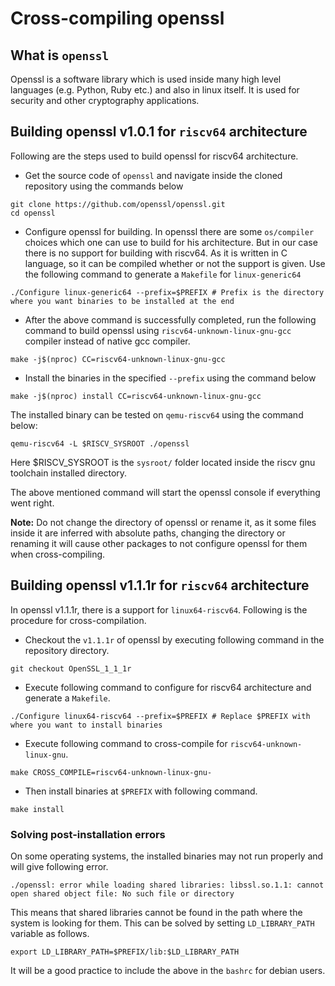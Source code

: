 # Cross-compiling openssl

## What is `openssl`  

Openssl is a software library which is used inside many high level languages (e.g. Python, Ruby etc.) and also in linux itself. It is used for security and other cryptography applications.  

## Building openssl v1.0.1 for `riscv64` architecture

Following are the steps used to build openssl for riscv64 architecture.  

- Get the source code of `openssl` and navigate inside the cloned repository using the commands below

```shell
git clone https://github.com/openssl/openssl.git
cd openssl
```

- Configure openssl for building. In openssl there are some `os/compiler` choices which one can use to build for his architecture. But in our case there is no support for building with riscv64. As it is written in C language, so it can be compiled whether or not the support is given. Use the following command to generate a `Makefile` for `linux-generic64`

```shell
./Configure linux-generic64 --prefix=$PREFIX # Prefix is the directory where you want binaries to be installed at the end
```

- After the above command is successfully completed, run the following command to build openssl using `riscv64-unknown-linux-gnu-gcc` compiler instead of native gcc compiler.

```shell
make -j$(nproc) CC=riscv64-unknown-linux-gnu-gcc
```

- Install the binaries in the specified `--prefix` using the command below

```shell
make -j$(nproc) install CC=riscv64-unknown-linux-gnu-gcc
```

The installed binary can be tested on `qemu-riscv64` using the command below:

```shell
qemu-riscv64 -L $RISCV_SYSROOT ./openssl
```

Here $RISCV_SYSROOT is the `sysroot/` folder located inside the riscv gnu toolchain installed directory.

The above mentioned command will start the openssl console if everything went right.  

**Note:** Do not change the directory of openssl or rename it, as it some files inside it are inferred with absolute paths, changing the directory or renaming it will cause other packages to not configure openssl for them when cross-compiling.  

## Building openssl v1.1.1r for `riscv64` architecture  

In openssl v1.1.1r, there is a support for `linux64-riscv64`. Following is the procedure for cross-compilation.  

- Checkout the `v1.1.1r` of openssl by executing following command in the repository directory.  

```shell
git checkout OpenSSL_1_1_1r
```

- Execute following command to configure for riscv64 architecture and generate a `Makefile`.  

```shell
./Configure linux64-riscv64 --prefix=$PREFIX # Replace $PREFIX with where you want to install binaries
```  

- Execute following command to cross-compile for `riscv64-unknown-linux-gnu`.  

```shell
make CROSS_COMPILE=riscv64-unknown-linux-gnu-
```  

- Then install binaries at `$PREFIX` with following command.  

```shell
make install
```  

### Solving post-installation errors  

On some operating systems, the installed binaries may not run properly and will give following error.  

```shell
./openssl: error while loading shared libraries: libssl.so.1.1: cannot open shared object file: No such file or directory
```  

This means that shared libraries cannot be found in the path where the system is looking for them. This can be solved by setting `LD_LIBRARY_PATH` variable as follows.  

```shell
export LD_LIBRARY_PATH=$PREFIX/lib:$LD_LIBRARY_PATH
```  

It will be a good practice to include the above in the `bashrc` for debian users.
